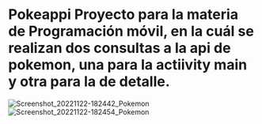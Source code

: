# Pokeappi Proyecto para la materia de Programación móvil, en la cuál se realizan dos consultas a la api de pokemon, una para la actiivity main y otra para la de detalle.

![Screenshot_20221122-182442_Pokemon](https://user-images.githubusercontent.com/102636695/203424652-b9cc5507-3e8d-4a36-84db-25b7615e1cb7.jpg)
![Screenshot_20221122-182454_Pokemon](https://user-images.githubusercontent.com/102636695/203424850-46990284-9035-4f24-bc4c-886d8ccbd187.jpg)
